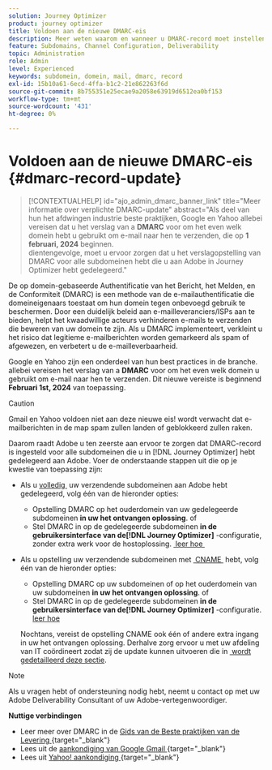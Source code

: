 ```yaml
---
solution: Journey Optimizer
product: journey optimizer
title: Voldoen aan de nieuwe DMARC-eis
description: Meer weten waarom en wanneer u DMARC-record moet instellen in Journey Optimizer
feature: Subdomains, Channel Configuration, Deliverability
topic: Administration
role: Admin
level: Experienced
keywords: subdomein, domein, mail, dmarc, record
exl-id: 15b10a61-6ecd-4ffa-b1c2-21e862263f6d
source-git-commit: 8b755351e25ecae9a2058e63919d6512ea0bf153
workflow-type: tm+mt
source-wordcount: '431'
ht-degree: 0%

---
```


# Voldoen aan de nieuwe DMARC-eis {#dmarc-record-update}

>[!CONTEXTUALHELP]
>id="ajo_admin_dmarc_banner_link"
>title="Meer informatie over verplichte DMARC-update"
>abstract="Als deel van hun het afdwingen industrie beste praktijken, Google en Yahoo allebei vereisen dat u het verslag van a **DMARC** voor om het even welk domein hebt u gebruikt om e-mail naar hen te verzenden, die op **1 februari, 2024** beginnen.<br> dientengevolge, moet u ervoor zorgen dat u het verslagopstelling van DMARC voor alle subdomeinen hebt die u aan Adobe in Journey Optimizer hebt gedelegeerd."

De op domein-gebaseerde Authentificatie van het Bericht, het Melden, en de Conformiteit (DMARC) is een methode van de e-mailauthentificatie die domeineigenaars toestaat om hun domein tegen onbevoegd gebruik te beschermen. Door een duidelijk beleid aan e-mailleveranciers/ISPs aan te bieden, helpt het kwaadwillige acteurs verhinderen e-mails te verzenden die beweren van uw domein te zijn. Als u DMARC implementeert, verkleint u het risico dat legitieme e-mailberichten worden gemarkeerd als spam of afgewezen, en verbetert u de e-mailleverbaarheid.

Google en Yahoo zijn een onderdeel van hun best practices in de branche. allebei vereisen het verslag van a **DMARC** voor om het even welk domein u gebruikt om e-mail naar hen te verzenden. Dit nieuwe vereiste is beginnend **Februari 1st, 2024** van toepassing.

>[!CAUTION]
>
>Gmail en Yahoo voldoen niet aan deze nieuwe eis! wordt verwacht dat e-mailberichten in de map spam zullen landen of geblokkeerd zullen raken.

Daarom raadt Adobe u ten zeerste aan ervoor te zorgen dat DMARC-record is ingesteld voor alle subdomeinen die u in [!DNL Journey Optimizer] hebt gedelegeerd aan Adobe. Voer de onderstaande stappen uit die op je kwestie van toepassing zijn:

* Als u [&#x200B; volledig &#x200B;](delegate-subdomain.md#full-subdomain-delegation) uw verzendende subdomeinen aan Adobe hebt gedelegeerd, volg één van de hieronder opties:

   * Opstelling DMARC op het ouderdomein van uw gedelegeerde subdomeinen **in uw het ontvangen oplossing**.
of
   * Stel DMARC in op de gedelegeerde subdomeinen **in de gebruikersinterface van de[!DNL Journey Optimizer]** -configuratie, zonder extra werk voor de hostoplossing. [&#x200B; leer hoe &#x200B;](dmarc-record.md#implement-dmarc)

* Als u opstelling uw verzendende subdomeinen met [&#x200B; CNAME &#x200B;](delegate-subdomain.md#cname-subdomain-setup) hebt, volg één van de hieronder opties:

   * Opstelling DMARC op uw subdomeinen of op het ouderdomein van uw subdomeinen **in uw het ontvangen oplossing**.
of
   * Stel DMARC in op de gedelegeerde subdomeinen **in de gebruikersinterface van de[!DNL Journey Optimizer]** -configuratie. [&#x200B; leer hoe &#x200B;](dmarc-record.md#implement-dmarc)

  Nochtans, vereist de opstelling CNAME ook één of andere extra ingang in uw het ontvangen oplossing. Derhalve zorg ervoor u met uw afdeling van IT coördineert zodat zij de update kunnen uitvoeren die in [&#x200B; wordt gedetailleerd deze sectie &#x200B;](dmarc-record.md#implement-dmarc).

<!--The most recent timelines shared by Google and Yahoo! are as follows:

* Google:

    * **February 2024** – Temporary bounces designed to provide warning of non-compliance will begin. Emails will still be delivered as normal after a short delay if you are not yet in compliance. If you are fully in compliance there will be no temporary bounces and you will not be affected.

    * **April 2024** – Blocks will begin for senders who are not in compliance with DMARC requirement. Only a portion of non-compliant email will be blocked at first, with the percentage blocked increasing over time.

    * **June 1st, 2024** – Any sender not in full compliance will experience blocking.

* Yahoo! has not provided exact dates, but has said "the rollout of enforcement will begin in February 2024. Enforcement will be gradually rolled out".
-->

>[!NOTE]
>
>Als u vragen hebt of ondersteuning nodig hebt, neemt u contact op met uw Adobe Deliverability Consultant of uw Adobe-vertegenwoordiger.

**Nuttige verbindingen**

* Leer meer over DMARC in de [&#x200B; Gids van de Beste praktijken van de Levering &#x200B;](https://experienceleague.adobe.com/docs/deliverability-learn/deliverability-best-practice-guide/additional-resources/technotes/implement-dmarc.html?lang=nl-NL#about){target="_blank"}
* Lees uit de [&#x200B; aankondiging van Google Gmail &#x200B;](https://blog.google/products/gmail/gmail-security-authentication-spam-protection/){target="_blank"}
* Lees uit [&#x200B; Yahoo! aankondiging &#x200B;](https://blog.postmaster.yahooinc.com/post/730172167494483968/more-secure-less-spam){target="_blank"}

<!--Find more guidance about these changes in the [Deliverability Best Practice Guide]-->
